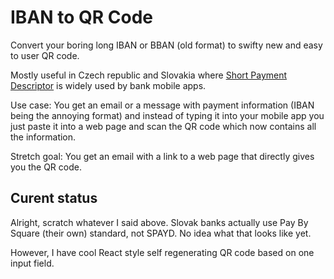 # IBAN to QR Code
Convert your boring long IBAN or BBAN (old format) to swifty new and easy to user QR code.

Mostly useful in Czech republic and Slovakia where [Short Payment Descriptor](https://en.wikipedia.org/wiki/Short_Payment_Descriptor) is widely used by bank mobile apps.

Use case: You get an email or a message with payment information (IBAN being the annoying format) and instead of typing it into your mobile app you just paste it into a web page and scan the QR code which now contains all the information.

Stretch goal: You get an email with a link to a web page that directly gives you the QR code.

## Curent status

Alright, scratch whatever I said above. Slovak banks actually use Pay By Square (their own) standard, not SPAYD. No idea what that looks like yet.

However, I have cool React style self regenerating QR code based on one input field.
